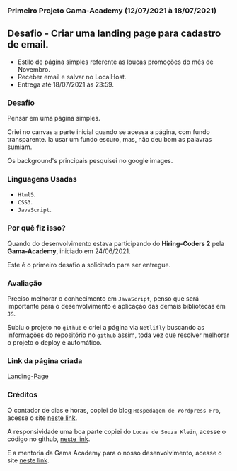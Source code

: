 ### Primeiro Projeto Gama-Academy (12/07/2021 à 18/07/2021)

## Desafio - Criar uma **landing page** para cadastro de email.

* Estilo de página simples referente as loucas promoções do mês de Novembro.
* Receber email e salvar no LocalHost.
* Entrega até 18/07/2021 às 23:59.

### Desafio

Pensar em uma página simples.

Criei no canvas a parte inicial quando se acessa a página, com fundo transparente.  Ia usar um fundo escuro, mas, não deu bom as palavras sumiam.

Os background's principais pesquisei no google images.

### Linguagens Usadas

* `Html5`.
* `CSS3`.
* `JavaScript`.

### Por quê fiz isso?

Quando do desenvolvimento estava participando do **Hiring-Coders 2** pela **Gama-Academy**, iniciado em 24/06/2021.

Este é o primeiro desafio a solicitado para ser entregue.

### Avaliação

Preciso melhorar o conhecimento em `JavaScript`, penso que será importante para o desenvolvimento e aplicação das demais bibliotecas em `JS`.

Subiu o projeto no `github` e criei a página via `Netlifly` buscando as informações do repositório no `github` assim, toda vez que resolver melhorar o projeto o deploy é automático.

### Link da página criada

[Landing-Page](https://landpagind-desafio-hiringcoders2.netlify.app/)

### Créditos

O contador de dias e horas, copiei do blog `Hospedagem de Wordpress Pro`, acesse o site [neste link](https://hospedagemwordpresspro.com.br/contador-de-dias-para-black-friday-em-javascript-e-css/).

A responsividade uma boa parte copiei do `Lucas de Souza Klein`, acesse o código no github, [neste link](https://github.com/olucasklein/gama-blackfriday-relampago/blob/master/styles/style.css).

E a mentoria da Gama Academy para o nosso desenvolvimento, acesse o site [neste link](https://www.gama.academy/?utm_source=google&utm_medium=compramidia&utm_campaign=institucional-brand).

